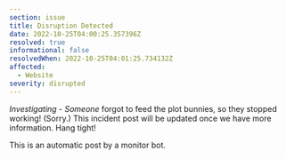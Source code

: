 ```yaml
---
section: issue
title: Disruption Detected
date: 2022-10-25T04:00:25.357396Z
resolved: true
informational: false
resolvedWhen: 2022-10-25T04:01:25.734132Z
affected:
  - Website
severity: disrupted
---
```

*Investigating* - _Someone_ forgot to feed the plot bunnies, so they stopped working! (Sorry.) This incident post will be updated once we have more information. Hang tight!

This is an automatic post by a monitor bot.
        